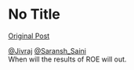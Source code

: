 # No Title

[Original Post](https://discourse.onlinedegree.iitm.ac.in/t/168832/97)

<p><a class="mention" href="/u/jivraj">@Jivraj</a> <a class="mention" href="/u/saransh_saini">@Saransh_Saini</a><br>
When will the results of ROE will out.</p>